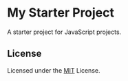 # My Starter Project

A starter project for JavaScript projects.

## License
Licensed under the [MIT](LICENSE.md) License.
